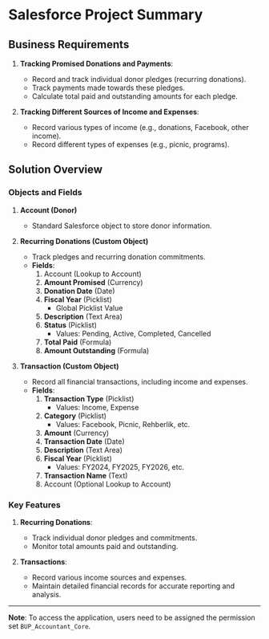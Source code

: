 # Salesforce Project Summary

## **Business Requirements**

1. **Tracking Promised Donations and Payments**:
    - Record and track individual donor pledges (recurring donations).
    - Track payments made towards these pledges.
    - Calculate total paid and outstanding amounts for each pledge.

2. **Tracking Different Sources of Income and Expenses**:
    - Record various types of income (e.g., donations, Facebook, other income).
    - Record different types of expenses (e.g., picnic, programs).

## **Solution Overview**

### **Objects and Fields**

1. **Account (Donor)**
    - Standard Salesforce object to store donor information.

2. **Recurring Donations (Custom Object)**
    - Track pledges and recurring donation commitments.
    - **Fields**:
        1. Account (Lookup to Account)
        2. **Amount Promised** (Currency)
        3. **Donation Date** (Date)
        4. **Fiscal Year** (Picklist)
            - Global Picklist Value
        5. **Description** (Text Area)
        6. **Status** (Picklist)
            - Values: Pending, Active, Completed, Cancelled
        7. **Total Paid** (Formula)
        8. **Amount Outstanding** (Formula)

3. **Transaction (Custom Object)**
    - Record all financial transactions, including income and expenses.
    - **Fields**:
        1. **Transaction Type** (Picklist)
            - Values: Income, Expense
        2. **Category** (Picklist)
            - Values: Facebook, Picnic, Rehberlik, etc.
        3. **Amount** (Currency)
        4. **Transaction Date** (Date)
        5. **Description** (Text Area)
        6. **Fiscal Year** (Picklist)
            - Values: FY2024, FY2025, FY2026, etc.
        7. **Transaction Name** (Text)
        8. Account (Optional Lookup to Account)

### **Key Features**

1. **Recurring Donations**:
    - Track individual donor pledges and commitments.
    - Monitor total amounts paid and outstanding.

2. **Transactions**:
    - Record various income sources and expenses.
    - Maintain detailed financial records for accurate reporting and analysis.

---

**Note**: To access the application, users need to be assigned the permission set `BUP_Accountant_Core`.

